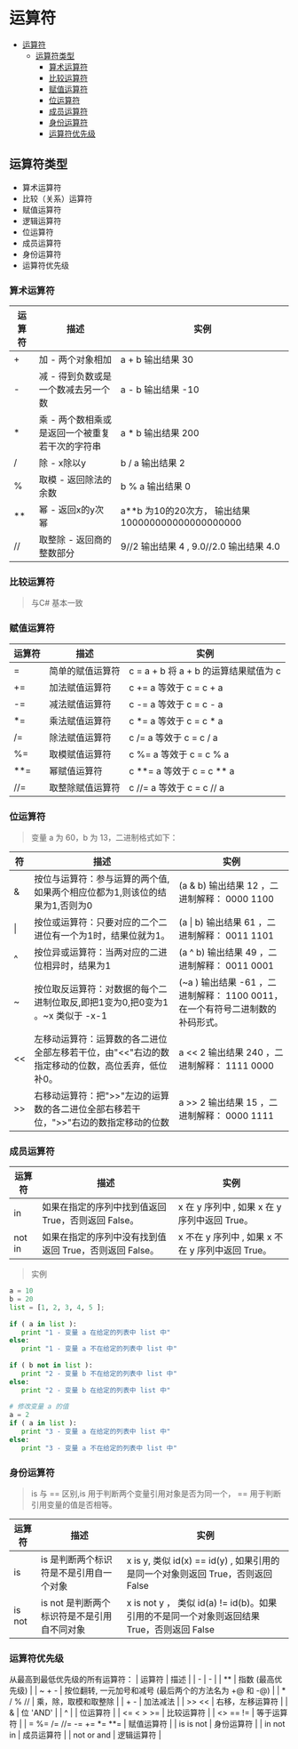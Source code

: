 # 运算符
<!-- TOC -->

- [运算符](#运算符)
    - [运算符类型](#运算符类型)
        - [算术运算符](#算术运算符)
        - [比较运算符](#比较运算符)
        - [赋值运算符](#赋值运算符)
        - [位运算符](#位运算符)
        - [成员运算符](#成员运算符)
        - [身份运算符](#身份运算符)
        - [运算符优先级](#运算符优先级)

<!-- /TOC -->

## 运算符类型
* 算术运算符
* 比较（关系）运算符
* 赋值运算符
* 逻辑运算符
* 位运算符
* 成员运算符
* 身份运算符
* 运算符优先级

### 算术运算符
| 运算符 | 描述                                            | 实例                                              |
|--------|-------------------------------------------------|---------------------------------------------------|
| +      | 加 - 两个对象相加                               | a + b 输出结果 30                                 |
| -      | 减 - 得到负数或是一个数减去另一个数             | a - b 输出结果 -10                                |
| *      | 乘 - 两个数相乘或是返回一个被重复若干次的字符串 | a * b 输出结果 200                                |
| /      | 除 - x除以y                                     | b / a 输出结果 2                                  |
| %      | 取模 - 返回除法的余数                           | b % a 输出结果 0                                  |
| **     | 幂 - 返回x的y次幂                               | a**b 为10的20次方， 输出结果 100000000000000000000 |
| //     | 取整除 - 返回商的整数部分                       | 9//2 输出结果 4 , 9.0//2.0 输出结果 4.0           |

### 比较运算符
> 与C# 基本一致

### 赋值运算符

| 运算符 | 描述             | 实例                                  |
|--------|------------------|---------------------------------------|
| =      | 简单的赋值运算符 | c = a + b 将 a + b 的运算结果赋值为 c |
| +=     | 加法赋值运算符   | c += a 等效于 c = c + a               |
| -=     | 减法赋值运算符   | c -= a 等效于 c = c - a               |
| *=     | 乘法赋值运算符   | c *= a 等效于 c = c * a               |
| /=     | 除法赋值运算符   | c /= a 等效于 c = c / a               |
| %=     | 取模赋值运算符   | c %= a 等效于 c = c % a               |
| **=    | 幂赋值运算符     | c **= a 等效于 c = c ** a             |
| //=    | 取整除赋值运算符 | c //= a 等效于 c = c // a             |

### 位运算符
> 变量 a 为 60，b 为 13，二进制格式如下：

|  符	|	描述	|	实例	|
|-|-|-|
|	&	|	按位与运算符：参与运算的两个值,如果两个相应位都为1,则该位的结果为1,否则为0	|	(a & b) 输出结果 12 ，二进制解释： 0000 1100	|
|	\|	|	按位或运算符：只要对应的二个二进位有一个为1时，结果位就为1。	|	(a \| b) 输出结果 61 ，二进制解释： 0011 1101	|
|	^	|	按位异或运算符：当两对应的二进位相异时，结果为1	|	(a ^ b) 输出结果 49 ，二进制解释： 0011 0001	|
|	~	|	按位取反运算符：对数据的每个二进制位取反,即把1变为0,把0变为1 。~x 类似于 -x-1	|	(~a ) 输出结果 -61 ，二进制解释： 1100 0011，在一个有符号二进制数的补码形式。	|
|	<<	|	左移动运算符：运算数的各二进位全部左移若干位，由"<<"右边的数指定移动的位数，高位丢弃，低位补0。	|	a << 2 输出结果 240 ，二进制解释： 1111 0000	|
|	>>	|	右移动运算符：把">>"左边的运算数的各二进位全部右移若干位，">>"右边的数指定移动的位数	|	a >> 2 输出结果 15 ，二进制解释： 0000 1111	|

### 成员运算符
| 运算符 | 描述                                                  | 实例                                             |
|--------|-------------------------------------------------------|--------------------------------------------------|
| in     | 如果在指定的序列中找到值返回 True，否则返回 False。     | x 在 y 序列中 , 如果 x 在 y 序列中返回 True。     |
| not in | 如果在指定的序列中没有找到值返回 True，否则返回 False。 | x 不在 y 序列中 , 如果 x 不在 y 序列中返回 True。 |

> 实例
```python
a = 10
b = 20
list = [1, 2, 3, 4, 5 ];
 
if ( a in list ):
   print "1 - 变量 a 在给定的列表中 list 中"
else:
   print "1 - 变量 a 不在给定的列表中 list 中"
 
if ( b not in list ):
   print "2 - 变量 b 不在给定的列表中 list 中"
else:
   print "2 - 变量 b 在给定的列表中 list 中"
 
# 修改变量 a 的值
a = 2
if ( a in list ):
   print "3 - 变量 a 在给定的列表中 list 中"
else:
   print "3 - 变量 a 不在给定的列表中 list 中"
```

### 身份运算符

> is 与 == 区别,is 用于判断两个变量引用对象是否为同一个， == 用于判断引用变量的值是否相等。

| 运算符 | 描述                                        | 实例                                                                                    |
|--------|---------------------------------------------|-----------------------------------------------------------------------------------------|
| is     | is 是判断两个标识符是不是引用自一个对象     | x is y, 类似 id(x) == id(y) , 如果引用的是同一个对象则返回 True，否则返回 False          |
| is not | is not 是判断两个标识符是不是引用自不同对象 | x is not y ， 类似 id(a) != id(b)。如果引用的不是同一个对象则返回结果 True，否则返回 False |

### 运算符优先级

从最高到最低优先级的所有运算符：
|	运算符	|	描述	|
|	-	|	-	|
|	**	|	指数 (最高优先级)	|
|	~ + -	|	按位翻转, 一元加号和减号 (最后两个的方法名为 +@ 和 -@)	|
|	* / % //	|	乘，除，取模和取整除	|
|	+ -	|	加法减法	|
|	>> <<	|	右移，左移运算符	|
|	&	|	位 'AND'	|
|	^ \|	|	位运算符	|
|	<= < > >=	|	比较运算符	|
|	<> == !=	|	等于运算符	|
|	= %= /= //= -= += *= **=	|	赋值运算符	|
|	is is not	|	身份运算符	|
|	in not in	|	成员运算符	|
|	not or and	|	逻辑运算符	|
